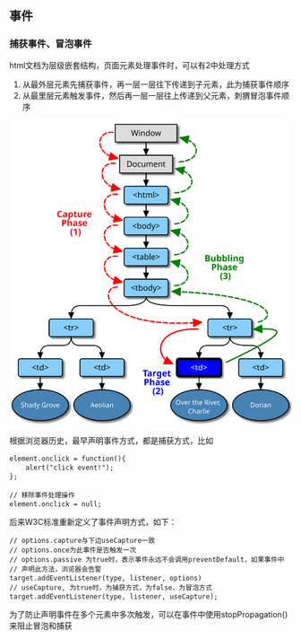## 事件
### 捕获事件、冒泡事件
html文档为层级嵌套结构，页面元素处理事件时，可以有2中处理方式
1. 从最外层元素先捕获事件，再一层一层往下传递到子元素，此为捕获事件顺序
2. 从最里层元素触发事件，然后再一层一层往上传递到父元素，刺猬冒泡事件顺序

![事件](./../statics/事件顺序.svg)

根据浏览器历史，最早声明事件方式，都是捕获方式，比如
```
element.onclick = function(){
    alert("click event!"); 
};

// 移除事件处理操作
element.onclick = null;
```

后来W3C标准重新定义了事件声明方式，如下：
```
// options.capture与下边useCapture一致
// options.once为此事件是否触发一次
// options.passive 为true时，表示事件永远不会调用preventDefault，如果事件中
// 声明此方法，浏览器会告警
target.addEventListener(type, listener, options)
// useCapture, 为true时，为捕获方式，为false，为冒泡方式
target.addEventListener(type, listener, useCapture);
```

为了防止声明事件在多个元素中多次触发，可以在事件中使用stopPropagation()来阻止冒泡和捕获
